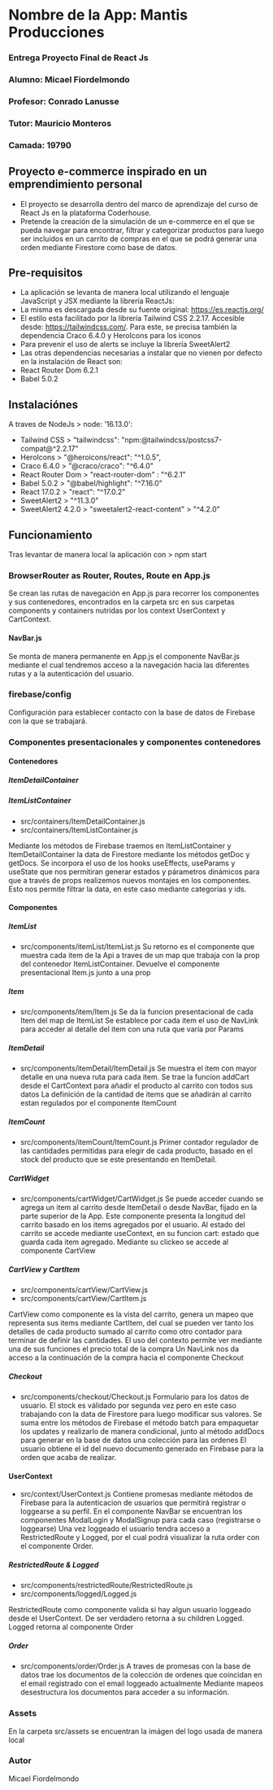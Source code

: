 # Nombre de la App: Mantis Producciones
### Entrega Proyecto Final de React Js
### Alumno: Micael Fiordelmondo
### Profesor: Conrado Lanusse
### Tutor: Mauricio Monteros
### Camada: 19790


## Proyecto e-commerce inspirado en un emprendimiento personal 
* El proyecto se desarrolla dentro del marco de aprendizaje del curso de React Js en la plataforma Coderhouse.
* Pretende la creación de la simulación de un e-commerce en el que se pueda navegar para encontrar, filtrar y categorizar productos para luego ser incluidos en un carrito de compras en el que se podrá generar una orden mediante Firestore como base de datos.


## Pre-requisitos
* La aplicación se levanta de manera local utilizando el lenguaje JavaScript y JSX mediante la librería ReactJs: 
* La misma es descargada desde su fuente original: https://es.reactjs.org/
* El estilo esta facilitado por la librería Tailwind CSS 2.2.17. Accesible desde: https://tailwindcss.com/. Para este, se precisa también la dependencia Craco 6.4.0 y HeroIcons para los iconos
* Para prevenir el uso de alerts se incluye la librería SweetAlert2
* Las otras dependencias necesarias a instalar que no vienen por defecto en la instalación de React son:
* React Router Dom 6.2.1
* Babel 5.0.2

## Instalaciónes
A traves de NodeJs > node: '16.13.0':

* Tailwind CSS > "tailwindcss": "npm:@tailwindcss/postcss7-compat@^2.2.17"
* HeroIcons > "@heroicons/react": "^1.0.5",
* Craco 6.4.0 > "@craco/craco": "^6.4.0"
* React Router Dom > "react-router-dom" :    "^6.2.1"
* Babel 5.0.2 > "@babel/highlight": "^7.16.0"
* React 17.0.2 > "react": "^17.0.2"
* SweetAlert2 > "^11.3.0"
* SweetAlert2 4.2.0 > "sweetalert2-react-content" > "^4.2.0"

## Funcionamiento
Tras levantar de manera local la aplicación con > npm start

### BrowserRouter as Router, Routes, Route en App.js
Se crean las rutas de navegación en App.js para recorrer los componentes y sus contenedores, encontrados en la carpeta src en sus carpetas components y containers nutridas por los context UserContext y CartContext.
#### NavBar.js
Se monta de manera permanente en App.js el componente NavBar.js mediante el cual tendremos acceso a la navegación hacia las diferentes rutas y a la autenticación del usuario.

### firebase/config
Configuración para establecer contacto con la base de datos de Firebase con la que se trabajará.

### Componentes presentacionales y componentes contenedores

#### Contenedores

##### ItemDetailContainer 
##### ItemListContainer
* src/containers/ItemDetailContainer.js
* src/containers/ItemListContainer.js

Mediante los métodos de Firebase traemos en ItemListContainer y ItemDetailContainer la data de Firestore mediante los métodos getDoc y getDocs.
Se incorpora el uso de los hooks useEffects, useParams y useState que nos permitiran generar estados y párametros dinámicos para que a través de props realizemos nuevos montajes en los componentes.
Esto nos permite filtrar la data, en este caso mediante categorías y ids.


#### Componentes

##### ItemList
* src/components/itemList/ItemList.js
Su retorno es el componente que muestra cada item de la Api a traves de un map que trabaja con la prop del contenedor ItemListContainer.
Devuelve el componente presentacional Item.js junto a una prop

##### Item
* src/components/item/Item.js
Se da la funcion presentacional de cada Item del map de ItemList
Se establece por cada item el uso de NavLink para acceder al detalle del item con una ruta que varía por Params

##### ItemDetail
* src/components/itemDetail/ItemDetail.js
Se muestra el item con mayor detalle en una nueva ruta para cada item.
Se trae la funcion addCart desde el CartContext para añadir el producto al carrito con todos sus datos
La definición de la cantidad de items que se añadirán al carrito estan regulados por el componente ItemCount

##### ItemCount
* src/components/itemCount/ItemCount.js
Primer contador regulador de las cantidades permitidas para elegir de cada producto, basado en el stock del producto que se este presentando en ItemDetail.

##### CartWidget
* src/components/cartWidget/CartWidget.js
Se puede acceder cuando se agrega un item al carrito desde ItemDetail o desde NavBar, fijado en la parte superior de la App. 
Este componente presenta la longitud del carrito basado en los items agregados por el usuario.
Al estado del carrito se accede mediante useContext, en su funcion cart: estado que guarda cada item agregado.
Mediante su clickeo se accede al componente CartView

##### CartView y CartItem
* src/components/cartView/CartView.js
* src/components/cartView/CartItem.js

CartView como componente es la vista del carrito, genera un mapeo que representa sus items mediante CartItem, del cual se pueden ver tanto los detalles de cada producto sumado al carrito como otro contador para terminar de definir las cantidades.
El uso del contexto permite ver mediante una de sus funciones el precio total de la compra
Un NavLink nos da acceso a la continuación de la compra hacia el componente Checkout

##### Checkout
* src/components/checkout/Checkout.js
Formulario para los datos de usuario.
El stock es válidado por segunda vez pero en este caso trabajando con la data de Firestore para luego modificar sus valores.
Se suma entre los métodos de Firebase el método batch para empaquetar los updates y realizarlo de manera condicional,
junto al método addDocs para generar en la base de datos una colección para las ordenes
El usuario obtiene el id del nuevo documento generado en Firebase para la orden que acaba de realizar.

#### UserContext
* src/context/UserContext.js
Contiene promesas mediante métodos de Firebase para la autenticacion de usuarios que permitirá registrar o loggearse a su perfil.
En el componente NavBar se encuentran los componentes ModalLogin y ModalSignup para cada caso (registrarse o loggearse)
Una vez loggeado el usuario tendra acceso a RestrictedRoute y Logged, por el cual podrá visualizar la ruta order con el componente Order.

##### RestrictedRoute & Logged
* src/components/restrictedRoute/RestrictedRoute.js
* src/components/logged/Logged.js

RestrictedRoute como componente valida si hay algun usuario loggeado desde el UserContext. De ser verdadero retorna a su children Logged.
Logged retorna al componente Order

##### Order
* src/components/order/Order.js
A traves de promesas con la base de datos trae los documentos de la colección de ordenes que coincidan en el email registrado con el email loggeado actualmente
Mediante mapeos desestructura los documentos para acceder a su información.

### Assets
En la carpeta src/assets se encuentran la imágen del logo usada de manera local

### Autor
Micael Fiordelmondo
